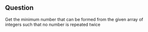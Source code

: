 ## Question

Get the minimum number that can be formed from the given array of integers such that no number is repeated twice
